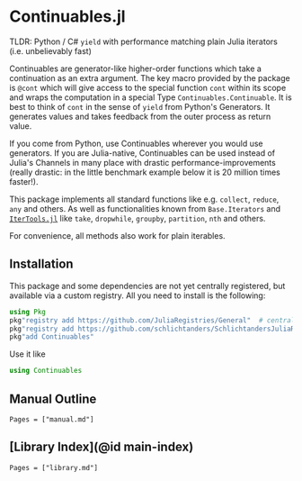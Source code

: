 # Continuables.jl

TLDR: Python / C# `yield` with performance matching plain Julia iterators  (i.e. unbelievably fast)

Continuables are generator-like higher-order functions which take a continuation as an extra argument. The key macro provided by the package is `@cont` which will give access to the special function `cont` within its scope and wraps the computation in a special Type `Continuables.Continuable`.
It is best to think of `cont` in the sense of `yield` from Python's Generators. It generates values and takes feedback from the outer process as return value.

If you come from Python, use Continuables wherever you would use generators. If you are Julia-native, Continuables can be used instead of Julia's Channels in many place with drastic performance-improvements (really drastic: in the little benchmark example below it is 20 million times faster!).

This package implements all standard functions like e.g. `collect`, `reduce`, `any` and others. As well as functionalities known from `Base.Iterators` and [`IterTools.jl`](https://github.com/JuliaCollections/IterTools.jl) like `take`, `dropwhile`, `groupby`, `partition`, `nth` and others.

For convenience, all methods also work for plain iterables.

## Installation

This package and some dependencies are not yet centrally registered, but available via a custom registry. All you need to install is the following:

```julia
using Pkg
pkg"registry add https://github.com/JuliaRegistries/General"  # central julia registry
pkg"registry add https://github.com/schlichtanders/SchlichtandersJuliaRegistry.jl"  # custom registry
pkg"add Continuables"
```

Use it like
```julia
using Continuables
```


## Manual Outline

```@contents
Pages = ["manual.md"]
```

## [Library Index](@id main-index)

```@contents
Pages = ["library.md"]
```
